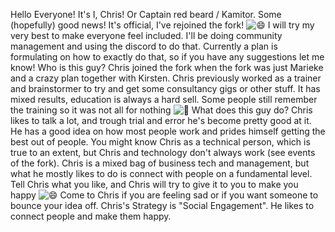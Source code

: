 Hello Everyone! It's I, Chris! Or Captain red beard / Kamitor. Some (hopefully) good news! It's official, I've rejoined the fork! ![😄](https://discord.com/assets/626aaed496ac12bbdb68a86b46871a1f.svg) I will try my very best to make everyone feel included. I'll be doing community management and using the discord to do that. Currently a plan is formulating on how to exactly do that, so if you have any suggestions let me know! Who is this guy? Chris joined the fork when the fork was just Marieke and a crazy plan together with Kirsten. Chris previously worked as a trainer and brainstormer to try and get some consultancy gigs or other stuff. It has mixed results, education is always a hard sell. Some people still remember the training so it was not all for nothing ![🙂](https://discord.com/assets/da3651e59d6006dfa5fa07ec3102d1f3.svg) What does this guy do? Chris likes to talk a lot, and trough trial and error he's become pretty good at it. He has a good idea on how most people work and prides himself getting the best out of people. You might know Chris as a technical person, which is true to an extent, but Chris and technology don't always work (see events of the fork). Chris is a mixed bag of business tech and management, but what he mostly likes to do is connect with people on a fundamental level. Tell Chris what you like, and Chris will try to give it to you to make you happy ![😄](https://discord.com/assets/626aaed496ac12bbdb68a86b46871a1f.svg) Come to Chris if you are feeling sad or if you want someone to bounce your idea off. Chris's Strategy is "Social Engagement". He likes to connect people and make them happy.